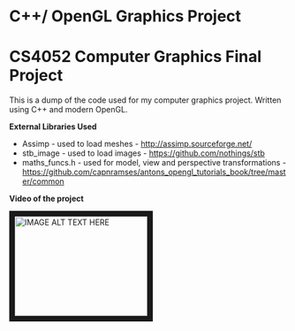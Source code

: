 # C++/ OpenGL Graphics Project
# CS4052 Computer Graphics Final Project

This is a dump of the code used for my computer graphics project. Written using C++ and modern OpenGL. 

**External Libraries Used**

* Assimp - used to load meshes - http://assimp.sourceforge.net/
* stb_image - used to load images - https://github.com/nothings/stb
* maths_funcs.h - used for model, view and perspective transformations - https://github.com/capnramses/antons_opengl_tutorials_book/tree/master/common

**Video of the project**

<a href="http://www.youtube.com/watch?feature=player_embedded&v=EZf_Cm_JIDc
" target="_blank"><img src="http://img.youtube.com/vi/EZf_Cm_JIDc/0.jpg" 
alt="IMAGE ALT TEXT HERE" width="240" height="180" border="10" /></a>